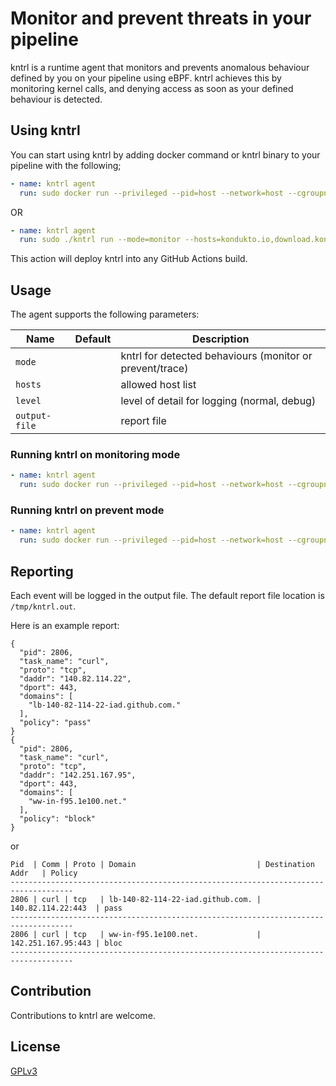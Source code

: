 # Monitor and prevent threats in your pipeline

kntrl is a runtime agent that monitors and prevents anomalous behaviour defined by you on your pipeline using eBPF. kntrl achieves this by monitoring kernel calls, and denying access as soon as your defined behaviour is detected.

## Using kntrl

You can start using kntrl by adding docker command or kntrl binary to your pipeline with the following;

```yaml
- name: kntrl agent
  run: sudo docker run --privileged --pid=host --network=host --cgroupns=host --volume=/sys/kernel/debug:/sys/kernel/debug:ro --volume /tmp:/tmp --volume /etc/resolv.conf:/etc/resolv.conf --rm docker.io/kondukto/kntrl:0.0 run --mode=trace --hosts=kondukto.io,download.kondukto.io --level=debug
```

OR

```yaml
- name: kntrl agent
  run: sudo ./kntrl run --mode=monitor --hosts=kondukto.io,download.kondukto.io,${{ env.GITHUB_ACTIONS_URL }}--level=debug
```

This action will deploy kntrl into any GitHub Actions build.

## Usage

The agent supports the following parameters:

| Name                     | Default               | Description                                                                                                                                                                                                                                                                                                                                                               |
| ------------------------ | --------------------- | ------------------------------------------------------------------------------------------------------------------------------------------------------------------------------------------------------------------------------------------------------------------------------------------------------------------------------------------------------------------------- |
| `mode`                   |                       | kntrl for detected behaviours (monitor or prevent/trace)                                                                                                                                                                                                                                                                                                                  |
| `hosts`                  |                       | allowed host list                                                                                                                                                                                                                                                                                                                                                         |
| `level`                  |                       | level of detail for logging (normal, debug)                                                                                                                                                                                                                                                                                                                               |
| `output-file`                  |                       | report file |                                                                                                                                                                                                                                     |

### Running kntrl on monitoring mode

```yaml
- name: kntrl agent
  run: sudo docker run --privileged --pid=host --network=host --cgroupns=host --volume=/sys/kernel/debug:/sys/kernel/debug:ro --volume /tmp:/tmp --volume /etc/resolv.conf:/etc/resolv.conf --rm docker.io/kondukto/kntrl:0.0 --mode=allow --hosts=kondukto.io,download.kondukto.io --level=debug &
```

### Running kntrl on prevent mode

```yaml
- name: kntrl agent
  run: sudo docker run --privileged --pid=host --network=host --cgroupns=host --volume=/sys/kernel/debug:/sys/kernel/debug:ro --volume /tmp:/tmp --volume /etc/resolv.conf:/etc/resolv.conf --rm docker.io/kondukto/kntrl:0.0 --mode=allow --hosts=kondukto.io,download.kondukto.io --level=debug &
```

## Reporting

Each event will be logged in the output file. The default report file location is `/tmp/kntrl.out`.

Here is an example report:
```
{
  "pid": 2806,
  "task_name": "curl",
  "proto": "tcp",
  "daddr": "140.82.114.22",
  "dport": 443,
  "domains": [
    "lb-140-82-114-22-iad.github.com."
  ],
  "policy": "pass"
}
{
  "pid": 2806,
  "task_name": "curl",
  "proto": "tcp",
  "daddr": "142.251.167.95",
  "dport": 443,
  "domains": [
    "ww-in-f95.1e100.net."
  ],
  "policy": "block"
}
```

or 

```
Pid  | Comm | Proto | Domain                           | Destination Addr   | Policy
------------------------------------------------------------------------------------
2806 | curl | tcp   | lb-140-82-114-22-iad.github.com. | 140.82.114.22:443  | pass
------------------------------------------------------------------------------------
2806 | curl | tcp   | ww-in-f95.1e100.net.             | 142.251.167.95:443 | bloc
------------------------------------------------------------------------------------
```

## Contribution

Contributions to kntrl are welcome.

## License

[GPLv3](./LICENSE.md)
